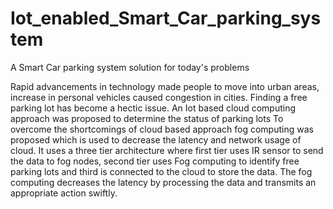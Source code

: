 # Iot_enabled_Smart_Car_parking_system
A Smart Car parking system solution for today's problems


Rapid advancements in technology made people to move into urban areas, increase in personal vehicles caused congestion in cities. Finding a free parking lot has become a hectic issue.
An Iot based cloud computing approach was proposed to determine the status of parking lots 
To overcome the shortcomings of cloud based approach fog computing was proposed which is used to decrease the latency and network usage of cloud. 
It uses a three tier architecture where first tier uses IR sensor to send the data to fog nodes, second tier uses Fog computing to identify free parking lots and third is connected to the cloud to store the data.
The fog computing decreases the latency by processing the data and transmits an appropriate action swiftly.
